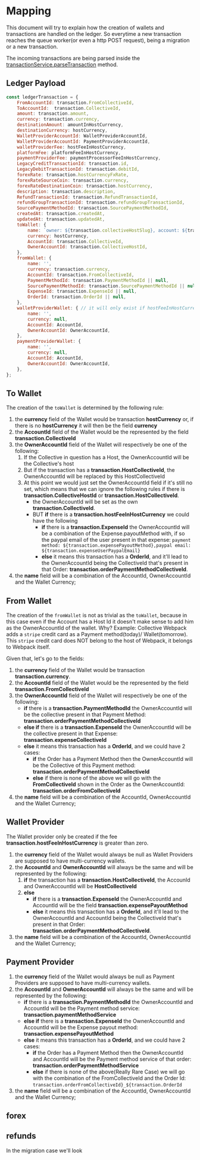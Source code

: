 # Mapping

This document will try to explain how the creation of wallets and transactions are handled on the ledger. So everytime a new transaction reaches the queue worker(or even a http POST request), being a migration or a new transaction.

The incoming transactions are being parsed inside the [transactionService.parseTransaction](https://github.com/opencollective/ledger/blob/master/server/services/transactionService.js#L129) method.

## Ledger Payload

```js
const ledgerTransaction = {
    FromAccountId: transaction.FromCollectiveId,
    ToAccountId:  transaction.CollectiveId,
    amount: transaction.amount,
    currency: transaction.currency,
    destinationAmount: amountInHostCurrency, 
    destinationCurrency: hostCurrency,
    WalletProviderAccountId: WalletProviderAccountId,
    WalletProviderAccountId: PaymentProviderAccountId,
    walletProviderFee: hostFeeInHostCurrency,
    platformFee: platformFeeInHostCurrency,
    paymentProviderFee: paymentProcessorFeeInHostCurrency,
    LegacyCreditTransactionId: transaction.id,
    LegacyDebitTransactionId: transaction.debitId,
    forexRate: transaction.hostCurrencyFxRate,
    forexRateSourceCoin: transaction.currency,
    forexRateDestinationCoin: transaction.hostCurrency,
    description: transaction.description,
    RefundTransactionId: transaction.RefundTransactionId,
    refundGroupTransactionId: transaction.refundGroupTransactionId,
    SourcePaymentMethodId: transaction.SourcePaymentMethodId,
    createdAt: transaction.createdAt,
    updatedAt: transaction.updatedAt,
    toWallet: {
        name: `owner: ${transaction.collectiveHostSlug}, account: ${transaction.collectiveSlug}, ${hostCurrency}`,
        currency: hostCurrency,
        AccountId: transaction.CollectiveId,
        OwnerAccountId: transaction.CollectiveHostId,
    },
    fromWallet: {
        name: '',
        currency: transaction.currency,
        AccountId: transaction.FromCollectiveId,
        PaymentMethodId: transaction.PaymentMethodId || null,
        SourcePaymentMethodId: transaction.SourcePaymentMethodId || null,
        ExpenseId: transaction.ExpenseId || null,
        OrderId: transaction.OrderId || null,
    },
    walletProviderWallet: { // it will only exist if hostFeeInHostCurrency > 0
        name: '',
        currency: null,
        AccountId: AccountId,
        OwnerAccountId: OwnerAccountId,
    },
    paymentProviderWallet: {
        name: '',
        currency: null,
        AccountId: AccountId,
        OwnerAccountId: OwnerAccountId,
    },
};
```

## To Wallet

The creation of the `toWallet` is determined by the following rule:

1. the **currency** field of the Wallet would be transaction **hostCurrency** or, if there is no **hostCurrency** it will then be the field **currency**
2. the **AccountId** field of the Wallet would be the represented by the field **transaction.CollectiveId**
3. the **OwnerAccountId** field of the Wallet will respectively be one of the following:
    1. If the Collective in question has a Host, the OwnerAccountId will be the Collective's host
    2. But if the transaction has a **transaction.HostCollectiveId**, the OwnerAccountId will be replaced by this HostCollectiveId
    3. At this point we would just set the OwnerAccountId field if it's still no set, which means that we can ignore the following rules if there is **transaction.CollectiveHostId** or **transaction.HostCollectiveId**.
        - the OwnerAccountId will be set as the own **transaction.CollectiveId**.
        - BUT **if** there is a **transaction.hostFeeInHostCurrency** we could have the following
            - **if** there is a **transaction.ExpenseId** the OwnerAccountId will be a combination of the Expense.payoutMethod with, if so the paypal email of the user present in that expense: `payment method: ${transaction.expensePayoutMethod},paypal email: ${transaction.expenseUserPaypalEmail}`
            - **else** it means this transaction has a **OrderId**, and it'll lead to the OwnerAccountId being the CollectiveId that's present in that Order: **transaction.orderPaymentMethodCollectiveId**.
4. the **name** field will be a combination of the AccountId, OwnerAccountId and the Wallet Currency;

## From Wallet

The creation of the `fromWallet` is not as trivial as the `toWallet`, because in this case even if the Account has a Host Id it doesn't make sense to add him as the OwnerAccountId of the wallet. Why?
Example:
        Collective Webpack adds a `stripe` credit card as a Payment method(today)/ Wallet(tomorrow). This `stripe` credit card does NOT belong to the host of Webpack, it belongs to Webpack itself.

 Given that, let's go to the fields:

1. the **currency** field of the Wallet would be transaction **transaction.currency**.
2. the **AccountId** field of the Wallet would be the represented by the field **transaction.FromCollectiveId**
3. the **OwnerAccountId** field of the Wallet will respectively be one of the following:
    - **if** there is a **transaction.PaymentMethodId** the OwnerAccountId will be the collective present in that Payment Method: **transaction.orderPaymentMethodCollectiveId**
    - **else if** there is a **transaction.ExpenseId** the OwnerAccountId will be the collective present in that Expense: **transaction.expenseCollectiveId**
    - **else** it means this transaction has a **OrderId**, and we could have 2 cases:
        - **if** the Order has a Payment Method then the OwnerAccountId will be the Collective of this Payment method: **transaction.orderPaymentMethodCollectiveId**
        - **else** if there is none of the above we will go with the **FromCollectiveId** shown in the Order as the OwnerAccountId: **transaction.orderFromCollectiveId**
4. the **name** field will be a combination of the AccountId, OwnerAccountId and the Wallet Currency;


## Wallet Provider

The Wallet provider only be created if the fee **transaction.hostFeeInHostCurrency** is greater than zero.

1. the **currency** field of the Wallet would always be null as Wallet Providers are supposed to have multi-currency wallets.
2. the **AccountId** and **OwnerAccountId** will always be the same and will be represented by the following:
    1. **if** the transaction has a **transaction.HostCollectiveId**, the AccounId and OwnerAccountId will be **HostCollectiveId**
    2. **else** 
        - **if** there is a **transaction.ExpenseId** the OwnerAccountId and AccountId will be the field **transaction.expensePayoutMethod**
        - **else** it means this transaction has a **OrderId**, and it'll lead to the OwnerAccountId and AccountId being the CollectiveId that's present in that Order: **transaction.orderPaymentMethodCollectiveId**.
4. the **name** field will be a combination of the AccountId, OwnerAccountId and the Wallet Currency;

## Payment Provider

1. the **currency** field of the Wallet would always be null as Payment Providers are supposed to have multi-currency wallets.
2. the **AccountId** and **OwnerAccountId** will always be the same and will be represented by the following:
    - **if** there is a **transaction.PaymentMethodId** the OwnerAccountId and AccountId will be the Payment method service: **transaction.paymentMethodService**
    - **else if** there is a **transaction.ExpenseId** the OwnerAccountId and AccountId will be the Expense payout method: **transaction.expensePayoutMethod**
    - **else** it means this transaction has a **OrderId**, and we could have 2 cases:
        - **if** the Order has a Payment Method then the OwnerAccountId and AccountId will be the Payment method service of that order: **transaction.orderPaymentMethodService**
        - **else** if there is none of the above(Really Rare Case) we will go with the combination of the FromCollectiveId and the Order Id: `transaction.orderFromCollectiveId}_${transaction.OrderId`
4. the **name** field will be a combination of the AccountId, OwnerAccountId and the Wallet Currency;


## forex

## refunds

In the migration case we'll look
